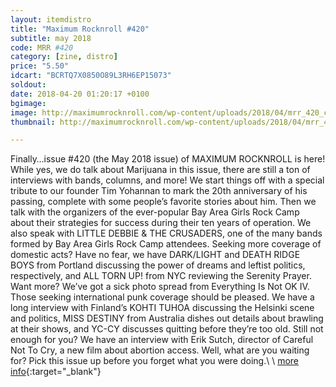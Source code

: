 ```yaml
---
layout: itemdistro
title: "Maximum Rocknroll #420"
subtitle: may 2018
code: MRR #420
category: [zine, distro]
price: "5.50"
idcart: "BCRTQ7X0850O89L3RH6EP15073"
soldout:
date: 2018-04-20 01:20:17 +0100
bgimage:
image: http://maximumrocknroll.com/wp-content/uploads/2018/04/mrr_420_cvr-750x955.jpg
thumbnail: http://maximumrocknroll.com/wp-content/uploads/2018/04/mrr_420_cvr-750x955.jpg

---
```


Finally…issue #420 (the May 2018 issue) of MAXIMUM ROCKNROLL is here! While yes, we do talk about Marijuana in this issue, there are still a ton of interviews with bands, columns, and more! We start things off with a special tribute to our founder Tim Yohannan to mark the 20th anniversary of his passing, complete with some people’s favorite stories about him. Then we talk with the organizers of the ever-popular Bay Area Girls Rock Camp about their strategies for success during their ten years of operation. We also speak with LITTLE DEBBIE & THE CRUSADERS, one of the many bands formed by Bay Area Girls Rock Camp attendees. Seeking more coverage of domestic acts? Have no fear, we have DARK/LIGHT and DEATH RIDGE BOYS from Portland discussing the power of dreams and leftist politics, respectively, and ALL TORN UP! from NYC reviewing the Serenity Prayer. Want more? We’ve got a sick photo spread from Everything Is Not OK IV. Those seeking international punk coverage should be pleased. We have a long interview with Finland’s KOHTI TUHOA discussing the Helsinki scene and politics, MISS DESTINY from Australia dishes out details about brawling at their shows, and YC-CY discusses quitting before they’re too old. Still not enough for you? We have an interview with Erik Sutch, director of Careful Not To Cry, a new film about abortion access. Well, what are you waiting for? Pick this issue up before you forget what you were doing.\\
\\
[more info](http://www.maximumrocknroll.com){:target="_blank"}